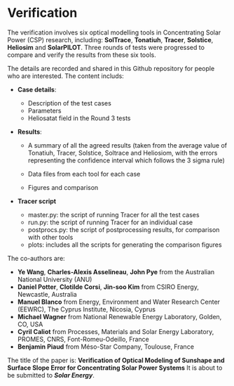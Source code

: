 # Verification 

The verification involves six optical modelling tools in Concentrating Solar Power (CSP) research, including: **SolTrace**, **Tonatiuh**, **Tracer**,  **Solstice**, **Heliosim** and **SolarPILOT**. Three rounds of tests were progressed to compare and verify the results from these six tools.

The details are recorded and shared in this Github repository for people who are interested. The content includs:

* **Case details**:
    - Description of the test cases
    - Parameters 
    - Heliosatat field in the Round 3 tests

* **Results**:
    - A summary of all the agreed results
        (taken from the average value of Tonatiuh, Tracer, Solstice, Soltrace and Heliosiom, 
         with the errors representing the confidence interval which follows the 3 sigma rule)
  
    - Data files from each tool for each case
    - Figures and comparison

* **Tracer script**
    - master.py: the script of running Tracer for all the test cases
    - run.py: the script of running Tracer for an individual case
    - postprocs.py: the script of postprocessing results, for comparison with other tools
    - plots: includes all the scripts for generating the comparison figures 
   


The co-authors are:
* **Ye Wang**, **Charles-Alexis Asselineau**, **John Pye** from the Australian National University (ANU) 
* **Daniel Potter**, **Clotilde Corsi**, **Jin-soo Kim** from CSIRO Energy, Newcastle, Australia
* **Manuel Blanco** from Energy, Environment and Water Research Center (EEWRC), The Cyprus Institute, Nicosia, Cyprus                                             
* **Michael Wagner** from National Renewable Energy Laboratory, Golden, CO, USA
* **Cyril Caliot** from Processes, Materials and Solar Energy Laboratory, PROMES, CNRS, Font-Romeu-Odeillo, France
* **Benjamin Piaud** from Méso-Star Company, Toulouse, France



The title of the paper is: **Verification of Optical Modeling of Sunshape and Surface Slope Error for Concentrating Solar Power Systems**
It is about to be submitted to ***Solar Energy***.


   






